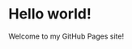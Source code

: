 <!DOCTYPE html>
<html>
  <head>
    <title>Roohithgitests</title>
  </head>
  <body>
    <h1>Hello world!</h1>
    <p>Welcome to my GitHub Pages site!</p>
  </body>
</html>
